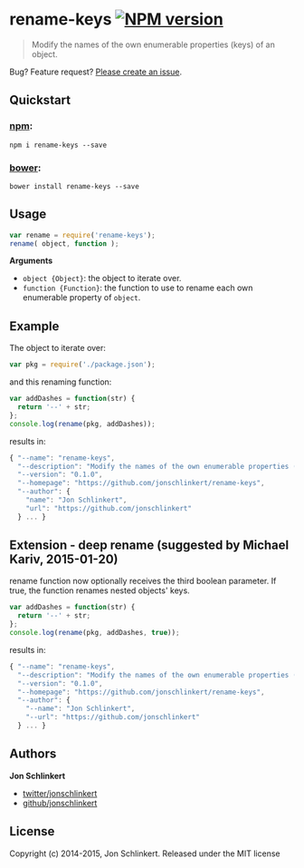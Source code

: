 # rename-keys [![NPM version](https://badge.fury.io/js/rename-keys.png)](http://badge.fury.io/js/rename-keys)

> Modify the names of the own enumerable properties (keys) of an object.

Bug? Feature request? [Please create an issue](https://github.com/jonschlinkert/rename-keys/issues).

## Quickstart

### [npm](npmjs.org):

```
npm i rename-keys --save
```

### [bower](https://github.com/bower/bower):

```
bower install rename-keys --save
```

## Usage

```js
var rename = require('rename-keys');
rename( object, function );
```

**Arguments**

* `object {Object}`: the object to iterate over.
* `function {Function}`: the function to use to rename each own enumerable property of `object`.

## Example

The object to iterate over:

```js
var pkg = require('./package.json');
```

and this renaming function:

```js
var addDashes = function(str) {
  return '--' + str;
};
console.log(rename(pkg, addDashes));
```
results in:

```js
{ "--name": "rename-keys",
  "--description": "Modify the names of the own enumerable properties (keys) of an object.",
  "--version": "0.1.0",
  "--homepage": "https://github.com/jonschlinkert/rename-keys",
  "--author": {
    "name": "Jon Schlinkert",
    "url": "https://github.com/jonschlinkert"
  } ... }
```

## Extension  - deep rename (suggested by Michael Kariv, 2015-01-20)

rename function now optionally receives the third boolean parameter. 
If true, the function renames nested objects' keys.

```js
var addDashes = function(str) {
  return '--' + str;
};
console.log(rename(pkg, addDashes, true));
```
results in:

```js
{ "--name": "rename-keys",
  "--description": "Modify the names of the own enumerable properties (keys) of an object.",
  "--version": "0.1.0",
  "--homepage": "https://github.com/jonschlinkert/rename-keys",
  "--author": {
    "--name": "Jon Schlinkert",
    "--url": "https://github.com/jonschlinkert"
  } ... }
```

## Authors

**Jon Schlinkert**

+ [twitter/jonschlinkert](http://twitter.com/jonschlinkert)
+ [github/jonschlinkert](https://github.com/jonschlinkert)

## License
Copyright (c) 2014-2015, Jon Schlinkert.
Released under the MIT license